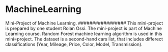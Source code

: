 # MachineLearning
Mini-Project of Machine Learning.
#################
This mini-project is prepared by one student Rolan Ossi.
The mini-project is part of Machine Learning course.
Random Forest machine learning algorithm is used in this mini=project.
The dataset is a second-hand cars list, that includes differect classifications (Year, Mileage, Price, Color, Model, Transmission).

